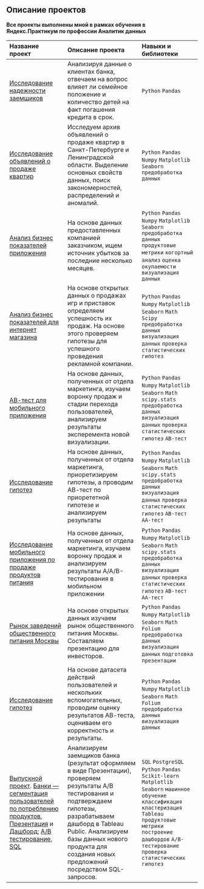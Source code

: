 ## Описание проектов

**Все проекты выполнены мной в рамках обучения в Яндекс.Практикум по профессии Аналитик данных**

| Название проект | Описание проекта | Навыки и библиотеки |
|:----------------|:----------------|:-------------------|
| [Исследование надежности заемщиков](https://github.com/OlegDarenskikh/Portfolio/tree/main/%D0%98%D1%81%D1%81%D0%BB%D0%B5%D0%B4%D0%BE%D0%B2%D0%B0%D0%BD%D0%B8%D0%B5%20%D0%BD%D0%B0%D0%B4%D0%B5%D0%B6%D0%BD%D0%BE%D1%81%D1%82%D0%B8%20%D0%B7%D0%B0%D0%B5%D0%BC%D1%89%D0%B8%D0%BA%D0%BE%D0%B2) | Анализируя данные о клиентах банка, отвечаем на вопрос влияет ли семейное положение и количество детей на факт погашения кредита в срок.| `Python` `Pandas`|
|[Исследование объявлений о продаже квартир](https://github.com/OlegDarenskikh/Portfolio/tree/main/%D0%98%D1%81%D1%81%D0%BB%D0%B5%D0%B4%D0%BE%D0%B2%D0%B0%D0%BD%D0%B8%D0%B5%20%D0%BE%D0%B1%D1%8A%D1%8F%D0%B2%D0%BB%D0%B5%D0%BD%D0%B8%D0%B9%20%D0%BE%20%D0%BF%D1%80%D0%BE%D0%B4%D0%B0%D0%B6%D0%B5%20%D0%BA%D0%B2%D0%B0%D1%80%D1%82%D0%B8%D1%80)| Исследуем архив объявлений о продаже квартир в Санкт-Петербурге и Ленинградской области. Выделение основных свойств данных, поиск закономерностей, распределений и аномалий.|`Python` `Pandas` `Numpy` `Matplotlib` `Seaborn` `предобработка данных`|
|[Анализ бизнес показателей приложения](https://github.com/OlegDarenskikh/Portfolio/tree/main/%D0%90%D0%BD%D0%B0%D0%BB%D0%B8%D0%B7%20%D0%B1%D0%B8%D0%B7%D0%BD%D0%B5%D1%81%20%D0%BF%D0%BE%D0%BA%D0%B0%D0%B7%D0%B0%D1%82%D0%B5%D0%BB%D0%B5%D0%B9%20%D0%BF%D1%80%D0%B8%D0%BB%D0%BE%D0%B6%D0%B5%D0%BD%D0%B8%D1%8F)| На основе данных предоставленных компанией заказчиком, ищем источник убытков за последние несколько месяцев.|`Python` `Pandas` `Numpy` `Matplotlib` `Seaborn` `предобработка данных` `продуктовые метрики` `когортный анализ` `оценка окупаемости` `визуализация данных`|
|[Анализ бизнес показателей для интернет магазина](https://github.com/OlegDarenskikh/Portfolio/tree/main/%D0%90%D0%BD%D0%B0%D0%BB%D0%B8%D0%B7%20%D0%B1%D0%B8%D0%B7%D0%BD%D0%B5%D1%81%20%D0%BF%D0%BE%D0%BA%D0%B0%D0%B7%D0%B0%D1%82%D0%B5%D0%BB%D0%B5%D0%B9%20%D0%B4%D0%BB%D1%8F%20%D0%B8%D0%BD%D1%82%D0%B5%D1%80%D0%BD%D0%B5%D1%82%20%D0%BC%D0%B0%D0%B3%D0%B0%D0%B7%D0%B8%D0%BD%D0%B0)| На основе открытых данных о продажах игр и приставок определяем успешность их продаж. На основе этого проверяем гипотезы для успешного проведения рекламной компании.|`Python` `Pandas` `Numpy` `Matplotlib` `Seaborn` `Math` `Scipy` `предобработка данных` `визуализация данных` `проверка статистических гипотез`|
|[АВ-тест для мобильного приложения](https://github.com/OlegDarenskikh/Portfolio/tree/main/%D0%90%D0%92-%D1%82%D0%B5%D1%81%D1%82%20%D0%B4%D0%BB%D1%8F%20%D0%BC%D0%BE%D0%B1%D0%B8%D0%BB%D1%8C%D0%BD%D0%BE%D0%B3%D0%BE%20%D0%BF%D1%80%D0%B8%D0%BB%D0%BE%D0%B6%D0%B5%D0%BD%D0%B8%D1%8F)| На основе данных, полученных от отдела маркетинга, изучаем воронку продаж и стадии перехода пользователей, анализируем результаты эксперемента новой визуализации. |`Python` `Pandas` `Numpy` `Matplotlib` `Seaborn` `Math` `scipy.stats` `предобработка данных` `визуализация данных` `проверка статистических гипотез` `АВ-тест`|
|[Исследование гипотез](https://github.com/OlegDarenskikh/Portfolio/tree/main/%D0%98%D1%81%D1%81%D0%BB%D0%B5%D0%B4%D0%BE%D0%B2%D0%B0%D0%BD%D0%B8%D0%B5%20%D0%B3%D0%B8%D0%BF%D0%BE%D1%82%D0%B5%D0%B7)| На основе данных, полученных от отдела маркетинга, приоретизируем гипотезы, а проводим АВ-тест по приорететной гипотезе и анализируем результаты| `Python` `Pandas` `Numpy` `Matplotlib` `Seaborn` `Math` `scipy.stats` `предобработка данных` `визуализация данных` `проверка статистических гипотез` `АВ-тест` `АА-тест`|
|[Исследование мобильного приложения по продаже продуктов питания]()| На основе данных, полученных от отдела маркетинга, изучаем воронку продаж и анализируем результаты A/A/B-тестирования в мобильном приложении| `Python` `Pandas` `Numpy` `Matplotlib` `Seaborn` `Math` `scipy.stats` `предобработка данных` `визуализация данных` `проверка статистических гипотез` `АВ-тест` `АА-тест`|
|[Рынок заведений общественного питания Москвы]()| На основе открытых данных изучаем рынок общественного питания Москвы. Составляем презентацию для инвесторов.| `Python` `Pandas` `Numpy` `Matplotlib` `Seaborn` `Math` `Folium` `предобработка данных` `визуализация данных` `подготовка презентации`|
|[Исследование гипотез]()| На основе датасета действий пользователей и нескольких вспомогательных, проводим оценку результатов АВ-теста, оцениваем его корректность и результаты.| `Python` `Pandas` `Numpy` `Matplotlib` `Seaborn` `Math` `Folium` `предобработка данных` `визуализация данных`|
|[Выпускной проект](). [Банки — cегментация пользователей по потреблению продуктов](), [Презентация]() и [Дашборд](); [А/B тестирование](), [SQL]()|Анализируем заемщиков банка (результат оформляем в виде Презентации), проверяем результаты А/B тестирования и подтверждаем гипотезы, разрабатываем дашборд в Tableau Public. Анализируем базы данных нового продукта для создания новых предложений посредством SQL-запросов. |`SQL` `PostgreSQL` `Python` `Pandas` `Scikit-learn` `Matplotlib` `Seaborn` `машинное обучение` `классификация` `кластеризация` `Tableau` `продуктовые метрики` `построение дашбордов` `A/B-тестирование` `проверка статистических гипотез`|

